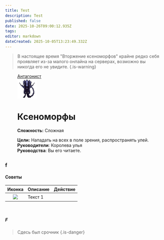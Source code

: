 ```yaml
---
title: Test
description: Test
published: false
date: 2025-10-26T09:00:12.935Z
tags: 
editor: markdown
dateCreated: 2025-10-05T13:23:49.332Z
---
```


> В настоящее время "Вторжение ксеноморфов" крайне редко себя проявляет из-за малого онлайна на серверах, возможно вы никогда его не увидите.
{.is-warning}
<div style="display: flex; justify-content: center;">
<div class="roles-passport antag">
  <div class="title antag"><a href="/roles/antagonists">Антагонист</a></div>
  <div>
    <div><div><img src="/roles/queen_sq.gif" id="img"></div></div>
  <div><div>
    <h1>Ксеноморфы</h1>
    <p><strong>Сложность:</strong> Сложная</p>
    <strong>Цели:</strong> Нападать на всех в поле зрения, распространять улей.<br>
    <b>Руководители</b>: Королева улья<br>
    <b>Руководства</b>: Вы его читаете.
  </div></div>
  </div>
</div>
</div>

## 

### f

#### Советы
<table  >
  <thead>
    <tr>
      <th> Иконка
        <th> Описание
          <th> Действие
 </tr>
    </thead>
  <tbody>
    <tr>
      <th><img src="plant_seed.png" id="img"></th>
            <td>Текст 1</td>
        </tr>
    </tbody>
</table>


<img src="" id="img">

##### F







<div class="table"></div>

> Сдесь был срочник
{.is-danger}